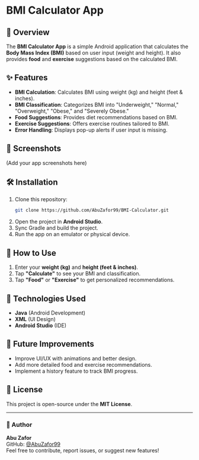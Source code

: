 # BMI Calculator App

## 📌 Overview
The **BMI Calculator App** is a simple Android application that calculates the **Body Mass Index (BMI)** based on user input (weight and height). It also provides **food** and **exercise** suggestions based on the calculated BMI.

## ✨ Features
- **BMI Calculation**: Calculates BMI using weight (kg) and height (feet & inches).
- **BMI Classification**: Categorizes BMI into "Underweight," "Normal," "Overweight," "Obese," and "Severely Obese."
- **Food Suggestions**: Provides diet recommendations based on BMI.
- **Exercise Suggestions**: Offers exercise routines tailored to BMI.
- **Error Handling**: Displays pop-up alerts if user input is missing.

## 📱 Screenshots
(Add your app screenshots here)

## 🛠 Installation
1. Clone this repository:
   ```sh
   git clone https://github.com/AbuZafor99/BMI-Calculator.git
   ```
2. Open the project in **Android Studio**.
3. Sync Gradle and build the project.
4. Run the app on an emulator or physical device.

## 🚀 How to Use
1. Enter your **weight (kg)** and **height (feet & inches)**.
2. Tap **"Calculate"** to see your BMI and classification.
3. Tap **"Food"** or **"Exercise"** to get personalized recommendations.

## 🔧 Technologies Used
- **Java** (Android Development)
- **XML** (UI Design)
- **Android Studio** (IDE)

## 📌 Future Improvements
- Improve UI/UX with animations and better design.
- Add more detailed food and exercise recommendations.
- Implement a history feature to track BMI progress.

## 📜 License
This project is open-source under the **MIT License**.

---
### 👤 Author
**Abu Zafor**  
GitHub: [@AbuZafor99](https://github.com/AbuZafor99)  
Feel free to contribute, report issues, or suggest new features!

